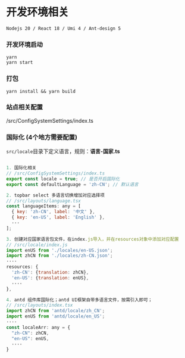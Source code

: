 # 开发环境相关
```shell
Nodejs 20 / React 18 / Umi 4 / Ant-design 5 

```


### 开发环境启动

```shell
yarn
yarn start
```

### 打包

```shell
yarn install && yarn build
```

### 站点相关配置
/src/ConfigSystemSettings/index.ts

### 国际化 (4个地方需要配置)
`src/locale`目录下定义语言，规则：**语言-国家.ts**
```js

1. 国际化相关
// /src/ConfigSystemSettings/index.ts
export const locale = true; // 是否开启国际化
export const defaultLanguage = 'zh-CN'; // 默认语言

2. topbar select 多语言切换增加对应选择项
// /src/layouts/language.tsx
const languageItems: any = [ 
  { key: 'zh-CN', label: '中文' }, 
  { key: 'en-US', label: 'English' },
  ···
];

3. 创建对应国家语言包文件，在index.js导入，并在resources对象中添加对应配置
// /src/locale/index.js
import enUS from './locales/en-US.json';
import zhCN from './locales/zh-CN.json';
····
resources: {
  'zh-CN': {translation: zhCN},
  'en-US': {translation: enUS},
  ····
},

4. antd 组件库国际化；antd UI框架自带多语言文件，按需引入即可；
// /src/layouts/index.tsx
import zhCN from 'antd/locale/zh_CN';
import enUS from 'antd/locale/en_US';
····
const localeArr: any = {
  "zh-CN": zhCN,
  "en-US": enUS,
  ····
}

```
